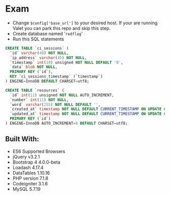 # Exam

- Change ```$config['base_url']``` to your desired host. If your are running Valet you can park this repo and skip this step.
- Create database named '```redflag```'
- Run this SQL statements
```sql
CREATE TABLE `ci_sessions` (
  `id` varchar(40) NOT NULL,
  `ip_address` varchar(45) NOT NULL,
  `timestamp` int(10) unsigned NOT NULL DEFAULT '0',
  `data` blob NOT NULL,
  PRIMARY KEY (`id`),
  KEY `ci_sessions_timestamp` (`timestamp`)
) ENGINE=InnoDB DEFAULT CHARSET=utf8;
```

```sql
CREATE TABLE `resources` (
  `id` int(11) unsigned NOT NULL AUTO_INCREMENT,
  `number` int(11) NOT NULL,
  `word` varchar(255) NOT NULL DEFAULT '',
  `created_at` timestamp NOT NULL DEFAULT CURRENT_TIMESTAMP ON UPDATE CURRENT_TIMESTAMP,
  `updated_at` timestamp NOT NULL DEFAULT CURRENT_TIMESTAMP ON UPDATE CURRENT_TIMESTAMP,
  PRIMARY KEY (`id`)
) ENGINE=InnoDB AUTO_INCREMENT=8 DEFAULT CHARSET=utf8;
```
## Built With:

- ES6 Supported Browsers
- jQuery v3.2.1
- Bootstrap 4 4.0.0-beta
- Loadash 4.17.4
- DataTables 1.10.16
- PHP version 7.1.8
- Codeigniter 3.1.6
- MySQL 5.7.19
